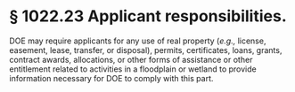 # § 1022.23   Applicant responsibilities.

DOE may require applicants for any use of real property (*e.g.,* license, easement, lease, transfer, or disposal), permits, certificates, loans, grants, contract awards, allocations, or other forms of assistance or other entitlement related to activities in a floodplain or wetland to provide information necessary for DOE to comply with this part. 




